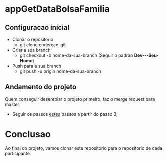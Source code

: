 # appGetDataBolsaFamilia
## Configuracao inicial
- Clonar o repositorio
  - git clone endereco-git
- Criar a sua branch
  - git checkout -b nome-da-sua-branch (Seguir o padrao **Dev---Seu-Nome**)
- Push para a sua branch
  - git push -u origin nome-da-sua-branch
## Andamento do projeto
Quem conseguir desenrolar o projeto primeiro, faz o merge request para master
  - Seguir os passos [estes](https://docs.plm.automation.siemens.com/content/polarion/19.1/help/en_US/user_and_administration_help/user_guide/work_items/create_and_edit_work_items/create_and_view_merge_requests.html) passos a partir do passo 3;

# Conclusao

Ao final do projeto, vamos clonar este repositorio para o repositorio de cada participante.

